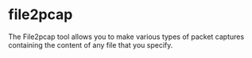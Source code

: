 # file2pcap

The File2pcap tool allows you to make various types of packet captures containing the content of any file that you specify.
